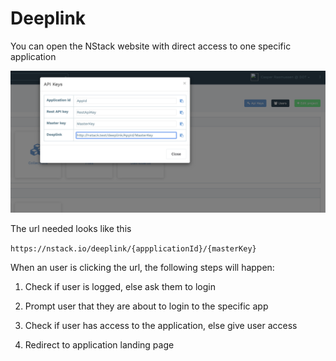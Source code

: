# Deeplink

You can open the NStack website with direct access to one specific application

![App open sequence](../images/Deeplink/deeplink1.png)

The url needed looks like this

`https://nstack.io/deeplink/{appplicationId}/{masterKey}`

When an user is clicking the url, the following steps will happen:

1) Check if user is logged, else ask them to login

2) Prompt user that they are about to login to the specific app

3) Check if user has access to the application, else give user access

4) Redirect to application landing page